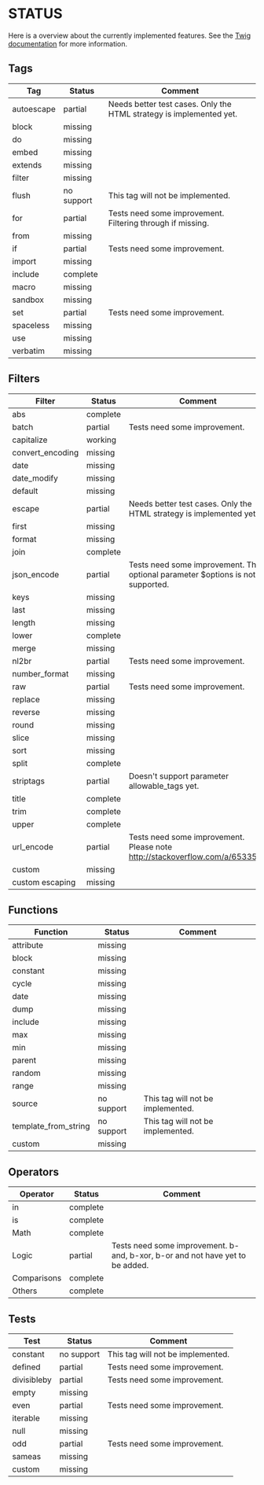 STATUS
======

Here is a overview about the currently implemented features.
See the [Twig documentation](http://twig.sensiolabs.org/documentation) for more information.


Tags
----

| Tag                   | Status        | Comment                                                                         |
|-----------------------|---------------|---------------------------------------------------------------------------------|
| autoescape            | partial       | Needs better test cases. Only the HTML strategy is implemented yet.             |
| block                 | missing       |                                                                                 |
| do                    | missing       |                                                                                 |
| embed                 | missing       |                                                                                 |
| extends               | missing       |                                                                                 |
| filter                | missing       |                                                                                 |
| flush                 | no support    | This tag will not be implemented.                                               |
| for                   | partial       | Tests need some improvement. Filtering through if missing.                      |
| from                  | missing       |                                                                                 |
| if                    | partial       | Tests need some improvement.                                                    |
| import                | missing       |                                                                                 |
| include               | complete      |                                                                                 |
| macro                 | missing       |                                                                                 |
| sandbox               | missing       |                                                                                 |
| set                   | partial       | Tests need some improvement.                                                    |
| spaceless             | missing       |                                                                                 |
| use                   | missing       |                                                                                 |
| verbatim              | missing       |                                                                                 |



Filters
-------

| Filter                | Status        | Comment                                                                         |
|-----------------------|---------------|---------------------------------------------------------------------------------|
| abs                   | complete      |                                                                                 |
| batch                 | partial       | Tests need some improvement.                                                    |
| capitalize            | working       |                                                                                 |
| convert_encoding      | missing       |                                                                                 |
| date                  | missing       |                                                                                 |
| date_modify           | missing       |                                                                                 |
| default               | missing       |                                                                                 |
| escape                | partial       | Needs better test cases. Only the HTML strategy is implemented yet.             |
| first                 | missing       |                                                                                 |
| format                | missing       |                                                                                 |
| join                  | complete      |                                                                                 |
| json_encode           | partial       | Tests need some improvement. The optional parameter $options is not supported.  |
| keys                  | missing       |                                                                                 |
| last                  | missing       |                                                                                 |
| length                | missing       |                                                                                 |
| lower                 | complete      |                                                                                 |
| merge                 | missing       |                                                                                 |
| nl2br                 | partial       | Tests need some improvement.                                                    |
| number_format         | missing       |                                                                                 |
| raw                   | partial       | Tests need some improvement.                                                    |
| replace               | missing       |                                                                                 |
| reverse               | missing       |                                                                                 |
| round                 | missing       |                                                                                 |
| slice                 | missing       |                                                                                 |
| sort                  | missing       |                                                                                 |
| split                 | complete      |                                                                                 |
| striptags             | partial       | Doesn't support parameter allowable_tags yet.                                   |
| title                 | complete      |                                                                                 |
| trim                  | complete      |                                                                                 |
| upper                 | complete      |                                                                                 |
| url_encode            | partial       | Tests need some improvement. Please note http://stackoverflow.com/a/6533595     |
| custom                | missing       |                                                                                 |
| custom escaping       | missing       |                                                                                 |



Functions
---------

| Function              | Status        | Comment                                                                         |
|-----------------------|---------------|---------------------------------------------------------------------------------|
| attribute             | missing       |                                                                                 |
| block                 | missing       |                                                                                 |
| constant              | missing       |                                                                                 |
| cycle                 | missing       |                                                                                 |
| date                  | missing       |                                                                                 |
| dump                  | missing       |                                                                                 |
| include               | missing       |                                                                                 |
| max                   | missing       |                                                                                 |
| min                   | missing       |                                                                                 |
| parent                | missing       |                                                                                 |
| random                | missing       |                                                                                 |
| range                 | missing       |                                                                                 |
| source                | no support    | This tag will not be implemented.                                               |
| template_from_string  | no support    | This tag will not be implemented.                                               |
| custom                | missing       |                                                                                 |



Operators
---------

| Operator              | Status        | Comment                                                                         |
|-----------------------|---------------|---------------------------------------------------------------------------------|
| in                    | complete      |                                                                                 |
| is                    | complete      |                                                                                 |
| Math                  | complete      |                                                                                 |
| Logic                 | partial       | Tests need some improvement. b-and, b-xor, b-or and not have yet to be added.   |
| Comparisons           | complete      |                                                                                 |
| Others                | complete      |                                                                                 |



Tests
-----

| Test                  | Status        | Comment                                                                         |
|-----------------------|---------------|---------------------------------------------------------------------------------|
| constant              | no support    | This tag will not be implemented.                                               |
| defined               | partial       | Tests need some improvement.                                                    |
| divisibleby           | partial       | Tests need some improvement.                                                    |
| empty                 | missing       |                                                                                 |
| even                  | partial       | Tests need some improvement.                                                    |
| iterable              | missing       |                                                                                 |
| null                  | missing       |                                                                                 |
| odd                   | partial       | Tests need some improvement.                                                    |
| sameas                | missing       |                                                                                 |
| custom                | missing       |                                                                                 |

